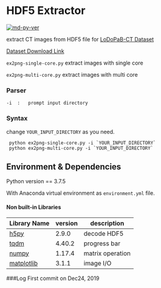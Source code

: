 # HDF5 Extractor

[![md-py-ver](https://img.shields.io/badge/python-v3.7-blue?style=flat-square&logo=appveyor)](http://commonmark.org)

extract CT images from HDF5 file for [LoDoPaB-CT Dataset](https://arxiv.org/abs/1910.01113)

[Dataset Download Link](https://zenodo.org/record/3384092#.XgMFfRczby0)

 `ex2png-single-core.py` extract images with single core

 `ex2png-multi-core.py` extract images with multi core

### Parser
    -i  :   prompt input directory
### Syntax
change `YOUR_INPUT_DIRECTORY` as you need.
```
 python ex2png-single-core.py -i `YOUR_INPUT_DIRECTORY`
 python ex2png-multi-core.py -i `YOUR_INPUT_DIRECTORY`
 ```

## Environment & Dependencies
Python version == 3.7.5

With Anaconda virtual environment as `environment.yml` file.
#### Non built-in Libraries

| Library Name              | version | description      |
|----------------------|---------|------------------|
| [h5py](www.h5py.org)         | 2.9.0 | decode HDF5     |
| [tqdm](github.com/tqdm/tqdm) | 4.40.2| progress bar    |
| [numpy](numpy.org/)          | 1.17.4| matrix operation|
| [matplotlib](matplotlib.org/)| 3.1.1 | image I/O       |

###Log
First commit on Dec24, 2019